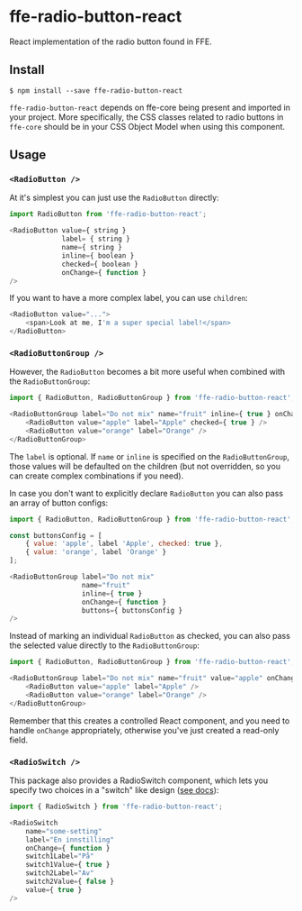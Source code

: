 # ffe-radio-button-react

React implementation of the radio button found in FFE.

## Install

```
$ npm install --save ffe-radio-button-react
```

`ffe-radio-button-react` depends on ffe-core being present and imported in your project.
More specifically, the CSS classes related to radio buttons in `ffe-core` should be in your
CSS Object Model when using this component.

## Usage

### `<RadioButton />`
At it's simplest you can just use the `RadioButton` directly:

```javascript
import RadioButton from 'ffe-radio-button-react';

<RadioButton value={ string }
             label= { string }
             name={ string }
             inline={ boolean }
             checked={ boolean }
             onChange={ function }
/>
```

If you want to have a more complex label, you can use `children`:

```javascript
<RadioButton value="...">
    <span>Look at me, I'm a super special label!</span>
</RadioButton>
```

### `<RadioButtonGroup />`

However, the `RadioButton` becomes a bit more useful when combined with the
`RadioButtonGroup`:

```javascript
import { RadioButton, RadioButtonGroup } from 'ffe-radio-button-react';

<RadioButtonGroup label="Do not mix" name="fruit" inline={ true } onChange={ function }>
    <RadioButton value="apple" label="Apple" checked={ true } />
    <RadioButton value="orange" label="Orange" />
</RadioButtonGroup>
```

The `label` is optional. If `name` or `inline` is specified on the
`RadioButtonGroup`, those values will be defaulted on the children (but not
overridden, so you can create complex combinations if you need).

In case you don't want to explicitly declare `RadioButton` you can also pass an
array of button configs:

```javascript
import { RadioButton, RadioButtonGroup } from 'ffe-radio-button-react';

const buttonsConfig = [
    { value: 'apple', label 'Apple', checked: true },
    { value: 'orange', label 'Orange' }
];

<RadioButtonGroup label="Do not mix"
                  name="fruit"
                  inline={ true }
                  onChange={ function }
                  buttons={ buttonsConfig }
/>
```

Instead of marking an individual `RadioButton` as checked, you can also pass
the selected value directly to the `RadioButtonGroup`:

```javascript
import { RadioButton, RadioButtonGroup } from 'ffe-radio-button-react';

<RadioButtonGroup label="Do not mix" name="fruit" value="apple" onChange={ function }>
    <RadioButton value="apple" label="Apple" />
    <RadioButton value="orange" label="Orange" />
</RadioButtonGroup>
```

Remember that this creates a controlled React component, and you need to handle
`onChange` appropriately, otherwise you've just created a read-only field.

### `<RadioSwitch />`

This package also provides a RadioSwitch component, which lets you specify two
choices in a "switch" like design
([see docs](***REMOVED***)):

```javascript
import { RadioSwitch } from 'ffe-radio-button-react';

<RadioSwitch
    name="some-setting"
    label="En innstilling"
    onChange={ function }
    switch1Label="På"
    switch1Value={ true }
    switch2Label="Av"
    switch2Value={ false }
    value={ true }
/>
```
